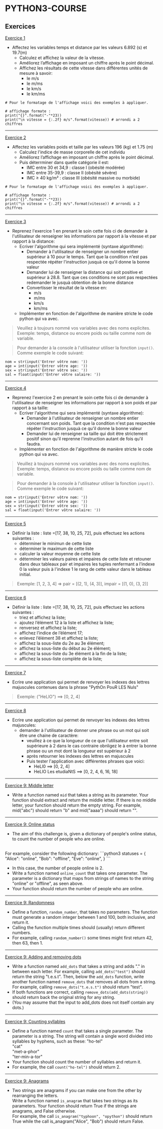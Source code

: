 # PYTHON3-COURSE


## Exercices

<ins>Exercice 1</ins>  
* Affectez les variables temps et distance par les valeurs 6.892 (s) et 19.7(m)  
    * Calculez et affichez la valeur de la vitesse.  
    * Améliorez l’affichage en imposant un chiffre après le point décimal.  
    * Affichez les résultats de cette vitesse dans différentes unités de mesure à savoir:
        * le m/s
        * le m/ms
        * le km/s
        * le km/ms
```python3
# Pour le formatage de l'affichage voici des exemples à appliquer. 

# affichage formate :
print("{}".format("-"*23))
print("\n vitesse = {:.2f} m/s".format(vitesse)) # arrondi a 2 chiffres
```

___

<ins>Exercice 2</ins>  
* Affectez les variables poids et taille par les valeurs 196 (kg) et 1.75 (m) 
    * Calculez l'indice de masse corporelle de cet individu  
    * Améliorez l’affichage en imposant un chiffre après le point décimal.  
    * Puis déterrminer dans quelle catégorie il est:
        * IMC entre 30 et 34,9 : classe I (obésité modérée)  
        * IMC entre 35-39,9 : classe II (obésité sévère)  
        * IMC ≥ 40 kg/m² : classe III (obésité massive ou morbide)  
```python3
# Pour le formatage de l'affichage voici des exemples à appliquer. 

# affichage formate :
print("{}".format("-"*23))
print("\n vitesse = {:.2f} m/s".format(vitesse)) # arrondi a 2 chiffres
```

___

<ins>Exercice 3</ins>  
* Reprenez l'exercice 1 en prenant le soin cette fois ci de demander à l'utilisateur de renseigner les informations par rapport à la vitesse et par rapport à la distance:
    * Ecriver l'algorithme qui sera implémenté (syntaxe algorithme):
        * Demander à l'utilisateur de renseigner un nombre entier supérieur à 10 pour le temps. Tant que la condition n'est pas respectée répéter l'instruction jusquà ce qu'il donne la bonne valeur
        * Demander lui de renseigner la distance qui soit positive et supérieur à 28.8. Tant que ces conditions ne sont pas respectées redemander le jusquà obtention de la bonne distance
        * Convertisser le résultat de la vitesse en:
            * m/s
            * m/ms
            * km/s
            * km/ms
    * Implémenter en fonction de l'algorithme de manière stricte le code python qui va avec.

> Veuillez à toujours nommé vos variables avec des noms explicites. Exemple: temps, distance ou encore poids ou taille comme nom de variable.

> Pour demander à la console à l'utilisateur utiliser la fonction <code>input()</code>. Comme exemple le code suivant:

```python3
nom = str(input('Entrer vôtre nom: '))
age = int(input('Entrer vôtre age: '))
sex = str(input('Entrer vôtre sex: '))
sal = float(input('Entrer vôtre salaire: '))
```

___

<ins>Exercice 4</ins>  
* Reprenez l'exercice 2 en prenant le soin cette fois ci de demander à l'utilisateur de renseigner les informations par rapport à son poids et par rapport à sa taille:
    * Ecriver l'algorithme qui sera implémenté (syntaxe algorithme):
        * Demander à l'utilisateur de renseigner un nombre entier concernant son poids. Tant que la condition n'est pas respectée répéter l'instruction jusquà ce qu'il donne la bonne valeur
        * Demander lui de renseigner sa taille qui doit être strictement positif sinon qu'il reprenne l'instruction autant de fois qu'il faudra.
    * Implémenter en fonction de l'algorithme de manière stricte le code python qui va avec.

> Veuillez à toujours nommé vos variables avec des noms explicites. Exemple: temps, distance ou encore poids ou taille comme nom de variable.

> Pour demander à la console à l'utilisateur utiliser la fonction <code>input()</code>. Comme exemple le code suivant:

```python3
nom = str(input('Entrer vôtre nom: '))
age = int(input('Entrer vôtre age: '))
sex = str(input('Entrer vôtre sex: '))
sal = float(input('Entrer vôtre salaire: '))
```

___

<ins>Exercice 5</ins>  
* Définir la liste : liste =[17, 38, 10, 25, 72], puis effectuez les actions suivantes :
    * déterminer le minimun de cette liste
    * déterminer le maximum de cette liste
    * calculer la valeur moyenne de cette liste
    * déterminer les valeurs paires et impaires de cette liste et retouner dans deux tableaux pair et impaires les tuples renfermant a l'indexe 0 la valeur puis à l'indexe 1 le rang de cette valeur dans le tableau initial.

> Exemple: [1, 2, 3, 4] => pair = [(2, 1), (4, 3)], impair = [(1, 0), (3, 2)]

___

<ins>Exercice 6</ins>  
* Définir la liste : liste =[17, 38, 10, 25, 72], puis effectuez les actions suivantes :
    * triez et affichez la liste;
    * ajoutez l’élément 12 à la liste et affichez la liste;
    * renversez et affichez la liste;
    * affichez l’indice de l’élément 17;
    * enlevez l’élément 38 et affichez la liste;
    * affichez la sous-liste du 2e au 3e élément;
    * affichez la sous-liste du début au 2e élément;
    * affichez la sous-liste du 3e élément à la fin de la liste;
    * affichez la sous-liste complète de la liste;

___

<ins>Exercice 7</ins>  
* Ecrire une application qui permet de renvoyer les indexes des lettres majuscules contenues dans la phrase "PythOn PouR LES Nuls"

> Exemple: ("HeLlO") ==> [0, 2, 4]

___

<ins>Exercice 8</ins>  
* Ecrire une application qui permet de renvoyer les indexes des lettres majuscules:
    * demander à l'utilisateur de donner une phrase ou un mot qui soit être une chaine de caractère:
        * veuillez à ce que la longueur de ce que l'utilisateur entre soit supérieure à 2 dans le cas contraire obnligez le à entrer la bonne phrase ou un mot dont la longueur est supérieur à 2
        * après retourner les indexes des lettres en majuscules
        * Puis tester l'application avec différentes phrases que voici:
            * HeLl0 ==> [0, 2, 4]
            * HeLlO Les etudiaNtS ==> [0, 2, 4, 6, 16, 18]

---

<ins>Exercice 9: Middle letter</ins>  
* Write a function named <code>mid</code> that takes a string as its parameter. Your function should extract and return the middle letter. If there is no middle letter, your function should return the empty string.
For example, mid("abc") should return "b" and mid("aaaa") should return "".  

---

<ins>Exercice 9: Online status</ins>  
* The aim of this challenge is, given a dictionary of people's online status, to count the number of people who are online.
<br>
For example, consider the following dictionary:
```python3
statuses = {
    "Alice": "online",
    "Bob": "offline",
    "Eve": "online",
}
```

* In this case, the number of people online is 2.
* Write a function named <code>online_count</code> that takes one parameter. The parameter is a dictionary that maps from strings of names to the string "online" or "offline", as seen above.
* Your function should return the number of people who are online.

---

<ins>Exercice 9: Randomness</ins>  
* Define a function, <code>random_number</code>, that takes no parameters. The function must generate a random integer between 1 and 100, both inclusive, and return it.
* Calling the function multiple times should (usually) return different numbers.
* For example, calling <code>random_number()</code> some times might first return 42, then 63, then 1.

---

<ins>Exercice 9: Adding and removing dots</ins>  
* Write a function named <code>add_dots</code> that takes a string and adds "." in between each letter. For example, calling <code>add_dots("test")</code> should return the string "t.e.s.t". Then, below the <code>add_dots</code> function, write another function named <code>remove_dots</code> that removes all dots from a string. For example, calling <code>remove_dots("t.e.s.t")</code> should return "test".
* If both functions are correct, calling <code>remove_dots(add_dots(string))</code> should return back the original string for any string.
* (You may assume that the input to add_dots does not itself contain any dots.)

---

<ins>Exercice 9: Counting syllables</ins>  
* Define a function named <code>count</code> that takes a single parameter. The parameter is a string. The string will contain a single word divided into syllables by hyphens, such as these:
"ho-tel"  
"cat"  
"met-a-phor"  
"ter-min-a-tor"  
* Your function should count the number of syllables and return it.  
* For example, the call <code>count("ho-tel")</code> should return 2.  

---

<ins>Exercice 9: Anagrams</ins>  
* Two strings are anagrams if you can make one from the other by rearranging the letters.  
Write a function named <code>is_anagram</code> that takes two strings as its parameters. Your function should return True if the strings are anagrams, and False otherwise.  
For example, the call <code>is_anagram("typhoon", "opython")</code> should return True while the call is_anagram("Alice", "Bob") should return False.